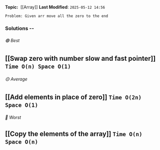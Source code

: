**Topic:**  [[Array]]
**Last Modified**:  `2025-05-12 14:56`

`Problem: Given arr move all the zero to the end`

### Solutions -- 

###### 🟢 Best
 [[Swap zero with number  slow and fast pointer]] `Time O(n) Space O(1)` 
----------------------------------------------------------------------------------------------
###### 🟡 Average
 [[Add elements in place of zero]] `Time O(2n) Space O(1)` 
----------------------------------------------------------------------------------------------
###### 🔴 Worst
 [[Copy the elements of the array]] `Time O(n) Space O(n)` 
----------------------------------------------------------------------------------------------
